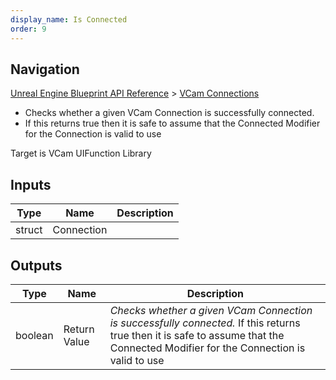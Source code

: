 ```yaml
---
display_name: Is Connected
order: 9
---
```

## Navigation

[Unreal Engine Blueprint API Reference](https://dev.epicgames.com/documentation/en-us/unreal-engine/BlueprintAPI) > [VCam Connections](https://dev.epicgames.com/documentation/en-us/unreal-engine/BlueprintAPI/VCamConnections)

- Checks whether a given VCam Connection is successfully connected.
- If this returns true then it is safe to assume that the Connected Modifier for the Connection is valid to use

Target is VCam UIFunction Library

## Inputs

| Type | Name | Description |
| --- | --- | --- |
| struct | Connection |  |

## Outputs

| Type | Name | Description |
| --- | --- | --- |
| boolean | Return Value | *Checks whether a given VCam Connection is successfully connected.* If this returns true then it is safe to assume that the Connected Modifier for the Connection is valid to use |
